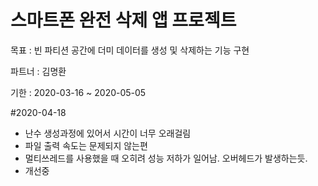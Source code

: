 ﻿# 스마트폰 완전 삭제 앱 프로젝트
 목표 : 빈 파티션 공간에 더미 데이터를 생성 및 삭제하는 기능 구현

 파트너 : 김명환

 기한 : 2020-03-16 ~ 2020-05-05

#2020-04-18
 - 난수 생성과정에 있어서 시간이 너무 오래걸림
 - 파일 출력 속도는 문제되지 않는편
 - 멀티쓰레드를 사용했을 때 오히려 성능 저하가 일어남. 오버헤드가 발생하는듯.
 - 개선중